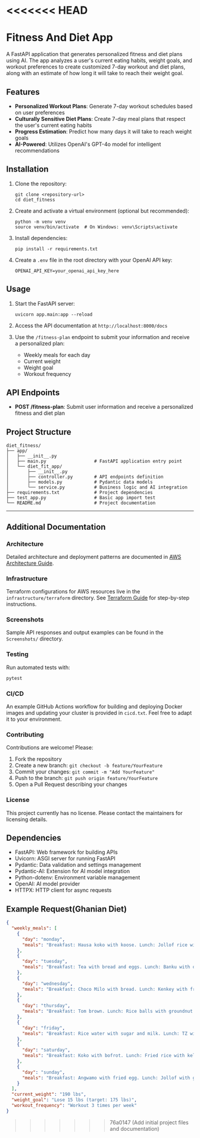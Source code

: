 <<<<<<< HEAD
=======
# Fitness And Diet App

A FastAPI application that generates personalized fitness and diet plans using AI. The app analyzes a user's current eating habits, weight goals, and workout preferences to create customized 7-day workout and diet plans, along with an estimate of how long it will take to reach their weight goal.

## Features

- **Personalized Workout Plans**: Generate 7-day workout schedules based on user preferences
- **Culturally Sensitive Diet Plans**: Create 7-day meal plans that respect the user's current eating habits
- **Progress Estimation**: Predict how many days it will take to reach weight goals
- **AI-Powered**: Utilizes OpenAI's GPT-4o model for intelligent recommendations

## Installation

1. Clone the repository:
   ```
   git clone <repository-url>
   cd diet_fitness
   ```

2. Create and activate a virtual environment (optional but recommended):
   ```
   python -m venv venv
   source venv/bin/activate  # On Windows: venv\Scripts\activate
   ```

3. Install dependencies:
   ```
   pip install -r requirements.txt
   ```

4. Create a `.env` file in the root directory with your OpenAI API key:
   ```
   OPENAI_API_KEY=your_openai_api_key_here
   ```

## Usage

1. Start the FastAPI server:
   ```
   uvicorn app.main:app --reload
   ```

2. Access the API documentation at `http://localhost:8000/docs`

3. Use the `/fitness-plan` endpoint to submit your information and receive a personalized plan:
   - Weekly meals for each day
   - Current weight
   - Weight goal
   - Workout frequency

## API Endpoints

- **POST /fitness-plan**: Submit user information and receive a personalized fitness and diet plan

## Project Structure

```
diet_fitness/
├── app/
│   ├── __init__.py
│   ├── main.py                  # FastAPI application entry point
│   └── diet_fit_app/
│       ├── __init__.py
│       ├── controller.py        # API endpoints definition
│       ├── models.py            # Pydantic data models
│       └── service.py           # Business logic and AI integration
├── requirements.txt             # Project dependencies
├── test_app.py                  # Basic app import test
└── README.md                    # Project documentation
```

---
## Additional Documentation

### Architecture
Detailed architecture and deployment patterns are documented in [AWS Architecture Guide](docs/AWS_Achitecure.md).

### Infrastructure
Terraform configurations for AWS resources live in the `infrastructure/terraform` directory. See [Terraform Guide](docs/TERRAFORM.md) for step-by-step instructions.

### Screenshots
Sample API responses and output examples can be found in the `Screenshots/` directory.

### Testing
Run automated tests with:
```bash
pytest
```

### CI/CD
An example GitHub Actions workflow for building and deploying Docker images and updating your cluster is provided in `cicd.txt`. Feel free to adapt it to your environment.

### Contributing
Contributions are welcome! Please:
1. Fork the repository
2. Create a new branch: `git checkout -b feature/YourFeature`
3. Commit your changes: `git commit -m "Add YourFeature"`
4. Push to the branch: `git push origin feature/YourFeature`
5. Open a Pull Request describing your changes

### License
This project currently has no license. Please contact the maintainers for licensing details.
## Dependencies

- FastAPI: Web framework for building APIs
- Uvicorn: ASGI server for running FastAPI
- Pydantic: Data validation and settings management
- Pydantic-AI: Extension for AI model integration
- Python-dotenv: Environment variable management
- OpenAI: AI model provider
- HTTPX: HTTP client for async requests

## Example Request(Ghanian Diet)

```json
{
  "weekly_meals": [
    {
      "day": "monday",
      "meals": "Breakfast: Hausa koko with koose. Lunch: Jollof rice with fried chicken. Dinner: Waakye with gari, spaghetti, and boiled egg."
    },
    {
      "day": "tuesday",
      "meals": "Breakfast: Tea with bread and eggs. Lunch: Banku with okra stew. Dinner: Yam with palava sauce."
    },
    {
      "day": "wednesday",
      "meals": "Breakfast: Choco Milo with bread. Lunch: Kenkey with fried fish and pepper. Dinner: Light soup with fufu."
    },
    {
      "day": "thursday",
      "meals": "Breakfast: Tom brown. Lunch: Rice balls with groundnut soup. Dinner: Beans stew with plantain (red red)."
    },
    {
      "day": "friday",
      "meals": "Breakfast: Rice water with sugar and milk. Lunch: TZ with ayoyo soup. Dinner: Yam porridge with smoked fish."
    },
    {
      "day": "saturday",
      "meals": "Breakfast: Koko with bofrot. Lunch: Fried rice with kelewele. Dinner: Banku with tilapia and hot pepper."
    },
    {
      "day": "sunday",
      "meals": "Breakfast: Angwamo with fried egg. Lunch: Jollof with goat meat. Dinner: Fufu with palm nut soup."
    }
  ],
  "current_weight": "190 lbs",
  "weight_goal": "Lose 15 lbs (target: 175 lbs)",
  "workout_frequency": "Workout 3 times per week"
}
```

>>>>>>> 76a0147 (Add initial project files and documentation)

